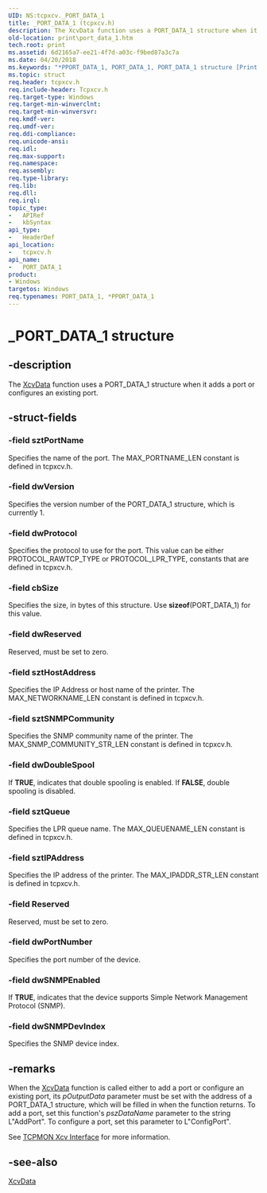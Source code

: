 ```yaml
---
UID: NS:tcpxcv._PORT_DATA_1
title: _PORT_DATA_1 (tcpxcv.h)
description: The XcvData function uses a PORT_DATA_1 structure when it adds a port or configures an existing port.
old-location: print\port_data_1.htm
tech.root: print
ms.assetid: 6d2165a7-ee21-4f7d-a03c-f9bed87a3c7a
ms.date: 04/20/2018
ms.keywords: "*PPORT_DATA_1, PORT_DATA_1, PORT_DATA_1 structure [Print Devices], PPORT_DATA_1, PPORT_DATA_1 structure pointer [Print Devices], _PORT_DATA_1, print.port_data_1, spoolfnc_6fd52423-d2f1-4c6c-bf42-63000c5d0e66.xml, tcpxcv/PORT_DATA_1, tcpxcv/PPORT_DATA_1"
ms.topic: struct
req.header: tcpxcv.h
req.include-header: Tcpxcv.h
req.target-type: Windows
req.target-min-winverclnt: 
req.target-min-winversvr: 
req.kmdf-ver: 
req.umdf-ver: 
req.ddi-compliance: 
req.unicode-ansi: 
req.idl: 
req.max-support: 
req.namespace: 
req.assembly: 
req.type-library: 
req.lib: 
req.dll: 
req.irql: 
topic_type:
-	APIRef
-	kbSyntax
api_type:
-	HeaderDef
api_location:
-	tcpxcv.h
api_name:
-	PORT_DATA_1
product:
- Windows
targetos: Windows
req.typenames: PORT_DATA_1, *PPORT_DATA_1
---
```


# _PORT_DATA_1 structure


## -description


The <a href="https://msdn.microsoft.com/library/windows/hardware/ff564255">XcvData</a> function uses a PORT_DATA_1 structure when it adds a port or configures an existing port.


## -struct-fields




### -field sztPortName

Specifies the name of the port. The MAX_PORTNAME_LEN constant is defined in tcpxcv.h.


### -field dwVersion

Specifies the version number of the PORT_DATA_1 structure, which is currently 1.


### -field dwProtocol

Specifies the protocol to use for the port. This value can be either PROTOCOL_RAWTCP_TYPE or PROTOCOL_LPR_TYPE, constants that are defined in tcpxcv.h.


### -field cbSize

Specifies the size, in bytes of this structure. Use <b>sizeof</b>(PORT_DATA_1) for this value.


### -field dwReserved

Reserved, must be set to zero.


### -field sztHostAddress

Specifies the IP Address or host name of the printer. The MAX_NETWORKNAME_LEN constant is defined in tcpxcv.h.


### -field sztSNMPCommunity

Specifies the SNMP community name of the printer. The MAX_SNMP_COMMUNITY_STR_LEN constant is defined in tcpxcv.h.


### -field dwDoubleSpool

If <b>TRUE</b>, indicates that double spooling is enabled. If <b>FALSE</b>, double spooling is disabled.


### -field sztQueue

Specifies the LPR queue name. The MAX_QUEUENAME_LEN constant is defined in tcpxcv.h.


### -field sztIPAddress

Specifies the IP address of the printer. The MAX_IPADDR_STR_LEN constant is defined in tcpxcv.h.


### -field Reserved

Reserved, must be set to zero.


### -field dwPortNumber

Specifies the port number of the device.


### -field dwSNMPEnabled

If <b>TRUE</b>, indicates that the device supports Simple Network Management Protocol (SNMP).


### -field dwSNMPDevIndex

Specifies the SNMP device index.


## -remarks



When the <a href="https://msdn.microsoft.com/library/windows/hardware/ff564255">XcvData</a> function is called either to add a port or configure an existing port, its <i>pOutputData</i> parameter must be set with the address of a PORT_DATA_1 structure, which will be filled in when the function returns. To add a port, set this function's <i>pszDataName</i> parameter to the string L"AddPort". To configure a port, set this parameter to L"ConfigPort". 

See <a href="https://msdn.microsoft.com/7b2b1cff-ab8f-44e0-9327-dc60a0072bf5">TCPMON Xcv Interface</a> for more information.




## -see-also




<a href="https://msdn.microsoft.com/library/windows/hardware/ff564255">XcvData</a>
 

 

